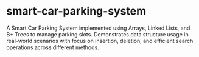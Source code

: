 # smart-car-parking-system
A Smart Car Parking System implemented using Arrays, Linked Lists, and B+ Trees to manage parking slots. Demonstrates data structure usage in real-world scenarios with focus on insertion, deletion, and efficient search operations across different methods.
